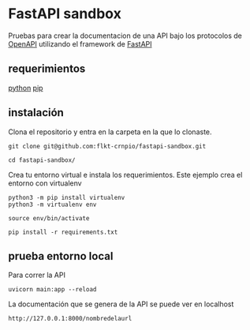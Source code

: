 # FastAPI sandbox
Pruebas para crear la documentacion de una API bajo los protocolos de [OpenAPI](https://www.openapis.org/) utilizando el framework de [FastAPI](https://fastapi.tiangolo.com/)

## requerimientos
[python](https://www.python.org/)
[pip](https://pypi.org/project/pip/)

## instalación
Clona el repositorio y entra en la carpeta en la que lo clonaste.
```
git clone git@github.com:flkt-crnpio/fastapi-sandbox.git

cd fastapi-sandbox/
```

Crea tu entorno virtual e instala los requerimientos. Este ejemplo crea el entorno con virtualenv
```
python3 -m pip install virtualenv
python3 -m virtualenv env

source env/bin/activate

pip install -r requirements.txt
```

## prueba entorno local
Para correr la API 
```
uvicorn main:app --reload 
```

La documentación que se genera de la  API se puede ver en localhost
```
http://127.0.0.1:8000/nombredelaurl
``` 
